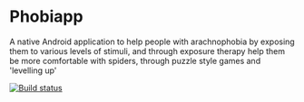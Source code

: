 # Phobiapp

A native Android application to help people with arachnophobia by exposing them to various levels of stimuli, 
and through exposure therapy help them be more comfortable with spiders, through puzzle style games and 'levelling up' 

[![Build status](https://build.appcenter.ms/v0.1/apps/e2eb2808-e496-46ac-9872-bb2b12629a04/branches/master/badge)](https://appcenter.ms)
